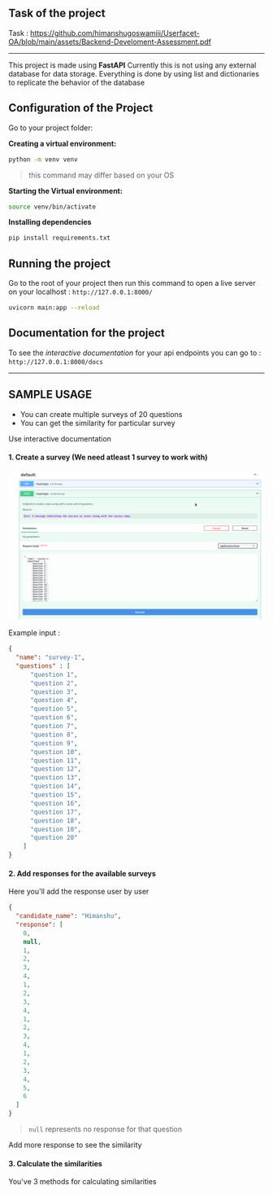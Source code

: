 ## Task of the project
Task : https://github.com/himanshugoswamiii/Userfacet-OA/blob/main/assets/Backend-Develoment-Assessment.pdf


---

This project is made using **FastAPI**
Currently this is not using any external database for data storage. Everything is done by using list and dictionaries to replicate the behavior
of the database

## Configuration of the Project

Go to your project folder:

**Creating a virtual environment:**
```sh
python -m venv venv
```
> this command may differ based on your OS 

**Starting the Virtual environment:**
```sh
source venv/bin/activate
```

**Installing dependencies**

```sh
pip install requirements.txt
```

## Running the project

Go to the root of your project then run this command to open a live server on your localhost : `http://127.0.0.1:8000/`

```sh
uvicorn main:app --reload
```

## Documentation for the project
To see the *interactive documentation* for your api endpoints you can go to : `http://127.0.0.1:8000/docs`

---

## SAMPLE USAGE 
- You can create multiple surveys of 20 questions
- You can get the similarity for particular survey

Use interactive documentation

#### 1. Create a survey (We need atleast 1 survey to work with)

![Create-surveys](https://github.com/himanshugoswamiii/Userfacet-OA/blob/main/assets/01-create-surveys.png)

Example input :

```json
{
  "name": "survey-1",
  "questions" : [
      "question 1",
      "question 2",
      "question 3",
      "question 4",
      "question 5",
      "question 6",
      "question 7",
      "question 8",
      "question 9",
      "question 10",
      "question 11",
      "question 12",
      "question 13",
      "question 14",
      "question 15",
      "question 16",
      "question 17",
      "question 18",
      "question 10",
      "question 20"
    ]
}


```

#### 2. Add responses for the available surveys

Here you'll add the response user by user

```json
{
  "candidate_name": "Himanshu",
  "response": [
    0,
    null,
    1,
    2,
    3,
    4,
    1,
    2,
    3,
    4,
    1,
    2,
    3,
    4,
    1,
    2,
    3,
    4,
    5,
    6
  ]
}
```

> `null` represents no response for that question

Add more response to see the similarity

#### 3. Calculate the similarities

You've 3 methods for calculating similarities




